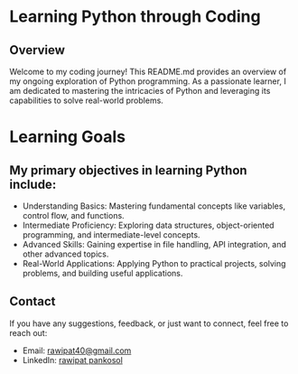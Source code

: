# Learning Python through Coding
## Overview

Welcome to my coding journey! This README.md provides an overview of my ongoing exploration of Python programming. As a passionate learner, I am dedicated to mastering the intricacies of Python and leveraging its capabilities to solve real-world problems.

# Learning Goals

## My primary objectives in learning Python include:

  -  Understanding Basics: Mastering fundamental concepts like variables, control flow, and functions.
  -  Intermediate Proficiency: Exploring data structures, object-oriented programming, and intermediate-level concepts.
  -  Advanced Skills: Gaining expertise in file handling, API integration, and other advanced topics.
  -  Real-World Applications: Applying Python to practical projects, solving problems, and building useful applications.

## Contact

If you have any suggestions, feedback, or just want to connect, feel free to reach out:

-  Email: rawipat40@gmail.com
-  LinkedIn: [rawipat pankosol](www.linkedin.com/in/rawipat-pankosol)
